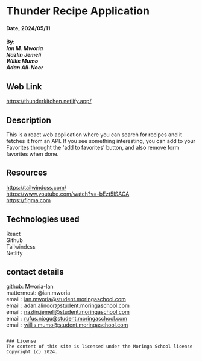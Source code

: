 # Thunder Recipe Application

#### Date, 2024/05/11

#### By: <br> *Ian M. Mworia* <br> *Nazlin Jemeli* <br> *Willis Mumo* <br> *Adan Ali-Noor*

## Web Link
https://thunderkitchen.netlify.app/

## Description
This is a react web application where you can search for recipes and it fetches it from an API. If you see something interesting, you can add to your Favorites throught the 'add to favorites' button, and also remove form favorites when done. 

## Resources 
https://tailwindcss.com/ <br>
https://www.youtube.com/watch?v=-bEzt5ISACA <br>
https://figma.com <br>



## Technologies used
React <br>
Github <br>
Tailwindcss<br>
Netlify

## contact details
github: Mworia-Ian <br>
mattermost: @ian.mworia <br>
email : ian.mworia@student.moringaschool.com <br>
email : adan.alinoor@student.moringaschool.com <br>
email : nazlin.jemeli@student.moringaschool.com <br>
email : rufus.njogu@student.moringaschool.com <br>
email : willis.mumo@student.moringaschool.com

```

### License
The content of this site is licensed under the Moringa School license
Copyright (c) 2024.